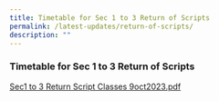 ```yaml
---
title: Timetable for Sec 1 to 3 Return of Scripts
permalink: /latest-updates/return-of-scripts/
description: ""
---
```

### Timetable for Sec 1 to 3 Return of Scripts

[Sec1 to 3 Return Script Classes 9oct2023.pdf](/files/Latest%20Updates/sec1to3_returnscript_classes_9oct2023.pdf)